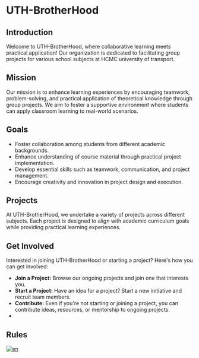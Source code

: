 # UTH-BrotherHood

## Introduction
Welcome to UTH-BrotherHood, where collaborative learning meets practical application! Our organization is dedicated to facilitating group projects for various school subjects at HCMC university of transport.

## Mission
Our mission is to enhance learning experiences by encouraging teamwork, problem-solving, and practical application of theoretical knowledge through group projects. We aim to foster a supportive environment where students can apply classroom learning to real-world scenarios.

## Goals
- Foster collaboration among students from different academic backgrounds.
- Enhance understanding of course material through practical project implementation.
- Develop essential skills such as teamwork, communication, and project management.
- Encourage creativity and innovation in project design and execution.

## Projects
At UTH-BrotherHood, we undertake a variety of projects across different subjects. Each project is designed to align with academic curriculum goals while providing practical learning experiences.

## Get Involved
Interested in joining UTH-BrotherHood or starting a project? Here's how you can get involved:
- **Join a Project:** Browse our ongoing projects and join one that interests you.
- **Start a Project:** Have an idea for a project? Start a new initiative and recruit team members.
- **Contribute:** Even if you're not starting or joining a project, you can contribute ideas, resources, or mentorship to ongoing projects.
- 
## Rules

[![en](https://img.shields.io/badge/commit-rules-blue.svg)](https://github.com/UTH-BrotherHood/.github/blob/main/rules/CommitRules.md)





